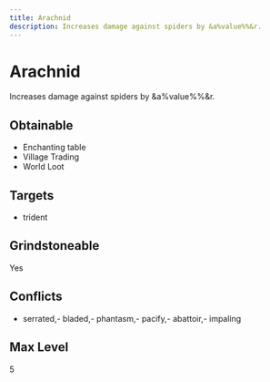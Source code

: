 ```yaml
---
title: Arachnid
description: Increases damage against spiders by &a%value%%&r.
---
```

# Arachnid
Increases damage against spiders by &a%value%%&r.
## Obtainable
- Enchanting table
- Village Trading
- World Loot
## Targets
- trident
## Grindstoneable
Yes
## Conflicts
- serrated,- bladed,- phantasm,- pacify,- abattoir,- impaling
## Max Level
5

